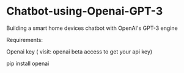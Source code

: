 # Chatbot-using-Openai-GPT-3
Building a smart home devices chatbot with OpenAI's GPT-3 engine

Requirements:

Openai key ( visit: openai beta access to get your api key)

pip install openai


